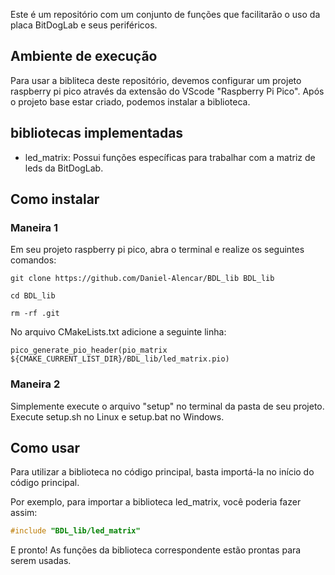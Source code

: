 Este é um repositório com um conjunto de funções que facilitarão o uso da placa BitDogLab e seus periféricos.

## Ambiente de execução
Para usar a bibliteca deste repositório, devemos configurar um projeto raspberry pi pico através da extensão do VScode "Raspberry Pi Pico". Após o projeto base estar criado, podemos instalar a biblioteca.

## bibliotecas implementadas
- led_matrix: Possui funções específicas para trabalhar com a matriz de leds da BitDogLab.

## Como instalar

### Maneira 1
Em seu projeto raspberry pi pico, abra o terminal e realize os seguintes comandos:

```
git clone https://github.com/Daniel-Alencar/BDL_lib BDL_lib
```
```
cd BDL_lib
```

```
rm -rf .git
```
No arquivo CMakeLists.txt adicione a seguinte linha:

```
pico_generate_pio_header(pio_matrix ${CMAKE_CURRENT_LIST_DIR}/BDL_lib/led_matrix.pio)
```
### Maneira 2

Simplemente execute o arquivo "setup" no terminal da pasta de seu projeto. Execute setup.sh no Linux e setup.bat no Windows.

## Como usar
Para utilizar a biblioteca no código principal, basta importá-la no início do código principal.

Por exemplo, para importar a biblioteca led_matrix, você poderia fazer assim:
```c
#include "BDL_lib/led_matrix"
```
E pronto! As funções da biblioteca correspondente estão prontas para serem usadas.